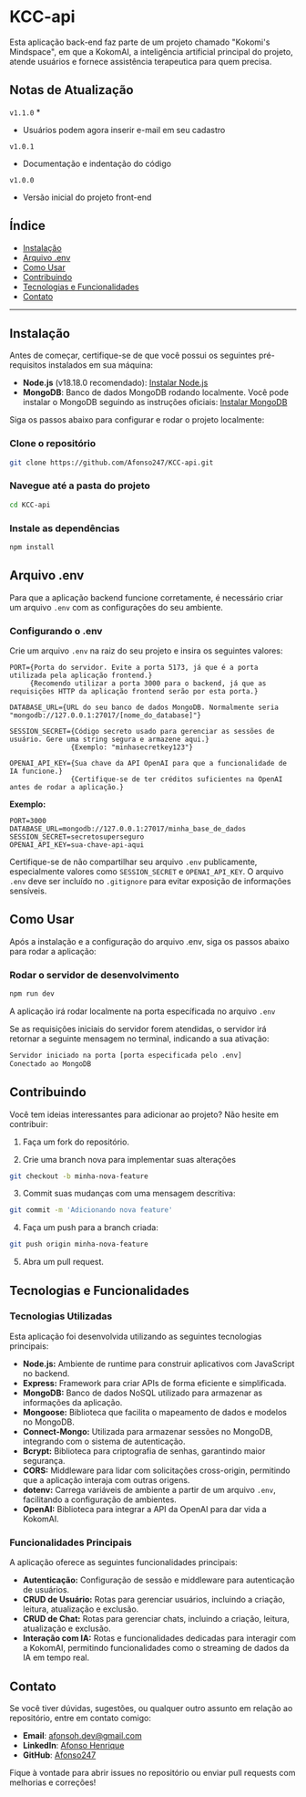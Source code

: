 # KCC-api

Esta aplicação back-end faz parte de um projeto chamado "Kokomi's Mindspace", em que a KokomAI, a inteligência artificial principal do projeto, atende usuários e fornece assistência terapeutica para quem precisa.

## Notas de Atualização

`v1.1.0` *
- Usuários podem agora inserir e-mail em seu cadastro

`v1.0.1`      
- Documentação e indentação do código

`v1.0.0` 
- Versão inicial do projeto front-end

## Índice

- [Instalação](#instalação)
- [Arquivo .env](#arquivo-.env)
- [Como Usar](#como-usar)
- [Contribuindo](#contribuindo)
- [Tecnologias e Funcionalidades](#tecnologias-e-funcionalidades)
- [Contato](#contato)

---

## Instalação

Antes de começar, certifique-se de que você possui os seguintes pré-requisitos instalados em sua máquina:

- **Node.js** (v18.18.0 recomendado): [Instalar Node.js](https://nodejs.org/)
- **MongoDB**: Banco de dados MongoDB rodando localmente. Você pode instalar o MongoDB seguindo as instruções oficiais: [Instalar MongoDB](https://www.mongodb.com/docs/manual/installation/)

Siga os passos abaixo para configurar e rodar o projeto localmente:

### Clone o repositório
```bash
git clone https://github.com/Afonso247/KCC-api.git
```
### Navegue até a pasta do projeto
```bash
cd KCC-api
```

### Instale as dependências
```bash
npm install
```

## Arquivo .env

Para que a aplicação backend funcione corretamente, é necessário criar um arquivo `.env` com as configurações do seu ambiente.

### Configurando o .env

Crie um arquivo `.env` na raiz do seu projeto e insira os seguintes valores:

```env
PORT={Porta do servidor. Evite a porta 5173, já que é a porta utilizada pela aplicação frontend.}
     {Recomendo utilizar a porta 3000 para o backend, já que as requisições HTTP da aplicação frontend serão por esta porta.}

DATABASE_URL={URL do seu banco de dados MongoDB. Normalmente seria "mongodb://127.0.0.1:27017/[nome_do_database]"}

SESSION_SECRET={Código secreto usado para gerenciar as sessões de usuário. Gere uma string segura e armazene aqui.} 
               {Exemplo: "minhasecretkey123"}

OPENAI_API_KEY={Sua chave da API OpenAI para que a funcionalidade de IA funcione.} 
               {Certifique-se de ter créditos suficientes na OpenAI antes de rodar a aplicação.}
```

**Exemplo:**

```env
PORT=3000
DATABASE_URL=mongodb://127.0.0.1:27017/minha_base_de_dados
SESSION_SECRET=secretosuperseguro
OPENAI_API_KEY=sua-chave-api-aqui
```

Certifique-se de não compartilhar seu arquivo `.env` publicamente, especialmente valores como `SESSION_SECRET` e `OPENAI_API_KEY`. O arquivo `.env` deve ser incluído no `.gitignore` para evitar exposição de informações sensíveis.

## Como Usar

Após a instalação e a configuração do arquivo .env, siga os passos abaixo para rodar a aplicação:

### Rodar o servidor de desenvolvimento

```sh
npm run dev
```
A aplicação irá rodar localmente na porta específicada no arquivo `.env`

Se as requisições iniciais do servidor forem atendidas, o servidor irá retornar a seguinte mensagem no terminal, indicando a sua ativação:

```bash
Servidor iniciado na porta [porta especificada pelo .env]
Conectado ao MongoDB
```

## Contribuindo

Você tem ideias interessantes para adicionar ao projeto? Não hesite em contribuir:

1. Faça um fork do repositório.

2. Crie uma branch nova para implementar suas alterações
```bash
git checkout -b minha-nova-feature
```

3. Commit suas mudanças com uma mensagem descritiva:
```bash
git commit -m 'Adicionando nova feature'
```

4. Faça um push para a branch criada:
```bash
git push origin minha-nova-feature
```

5. Abra um pull request.

## Tecnologias e Funcionalidades

### Tecnologias Utilizadas

Esta aplicação foi desenvolvida utilizando as seguintes tecnologias principais:

- **Node.js:** Ambiente de runtime para construir aplicativos com JavaScript no backend.
- **Express:** Framework para criar APIs de forma eficiente e simplificada.
- **MongoDB:** Banco de dados NoSQL utilizado para armazenar as informações da aplicação.
- **Mongoose:** Biblioteca que facilita o mapeamento de dados e modelos no MongoDB.
- **Connect-Mongo:** Utilizada para armazenar sessões no MongoDB, integrando com o sistema de autenticação.
- **Bcrypt:** Biblioteca para criptografia de senhas, garantindo maior segurança.
- **CORS:** Middleware para lidar com solicitações cross-origin, permitindo que a aplicação interaja com outras origens.
- **dotenv:** Carrega variáveis de ambiente a partir de um arquivo `.env`, facilitando a configuração de ambientes.
- **OpenAI:** Biblioteca para integrar a API da OpenAI para dar vida a KokomAI.

### Funcionalidades Principais

A aplicação oferece as seguintes funcionalidades principais:

- **Autenticação:** Configuração de sessão e middleware para autenticação de usuários.
- **CRUD de Usuário:** Rotas para gerenciar usuários, incluindo a criação, leitura, atualização e exclusão.
- **CRUD de Chat:** Rotas para gerenciar chats, incluindo a criação, leitura, atualização e exclusão.
- **Interação com IA:** Rotas e funcionalidades dedicadas para interagir com a KokomAI, permitindo funcionalidades como o streaming de dados da IA em tempo real.

## Contato

Se você tiver dúvidas, sugestões, ou qualquer outro assunto em relação ao repositório, entre em contato comigo:

- **Email**: afonsoh.dev@gmail.com
- **LinkedIn**: [Afonso Henrique](https://www.linkedin.com/in/afonso-h)
- **GitHub**: [Afonso247](https://github.com/Afonso247)

Fique à vontade para abrir issues no repositório ou enviar pull requests com melhorias e correções!
